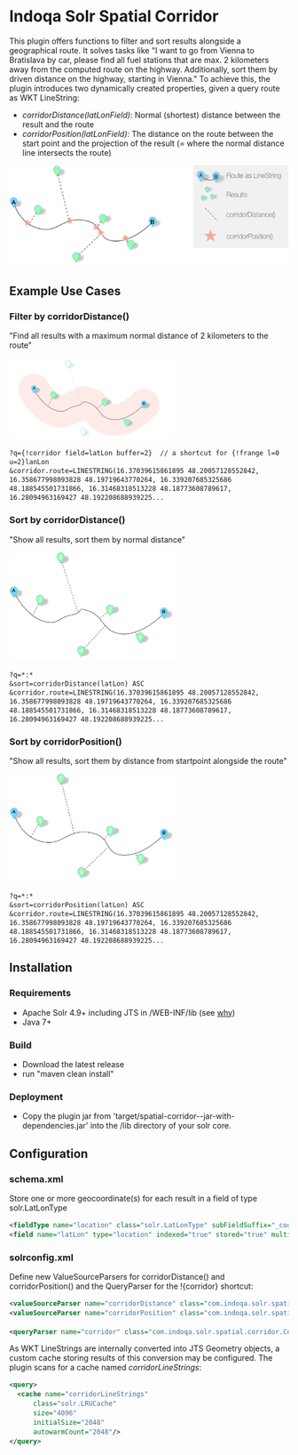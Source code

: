 # Indoqa Solr Spatial Corridor

This plugin offers functions to filter and sort results alongside a geographical route. It solves tasks like "I want to go from Vienna to Bratislava by car, please find all fuel stations that are max. 2 kilometers away from the computed route on the highway. Additionally, sort them by driven distance on the highway, starting in Vienna." To achieve this, the plugin introduces two dynamically created properties, given a query route as WKT LineString:

  * _corridorDistance(latLonField)_: Normal (shortest) distance between the result and the route
  * _corridorPosition(latLonField)_: The distance on the route between the start point and the projection of the result (= where the normal distance line intersects the route)

![Solr spatial corridor legend](/docs/solr_spatial_corridor_legend.png)

## Example Use Cases

### Filter by corridorDistance()

"Find all results with a maximum normal distance of 2 kilometers to the route"

![Solr spatial corridor filter](/docs/solr_spatial_corridor_filter.png)

```
?q={!corridor field=latLon buffer=2}  // a shortcut for {!frange l=0 u=2}lanLon
&corridor.route=LINESTRING(16.37039615861895 48.20057128552842, 16.358677998093828 48.19719643770264, 16.339207685325686 48.188545501731866, 16.31468318513228 48.18773608789617, 16.28094963169427 48.192208688939225... 
```

### Sort by corridorDistance()

"Show all results, sort them by normal distance"

![Solr spatial distance sort](/docs/solr_spatial_corridor_sort_distance.png)

```
?q=*:*
&sort=corridorDistance(latLon) ASC
&corridor.route=LINESTRING(16.37039615861895 48.20057128552842, 16.358677998093828 48.19719643770264, 16.339207685325686 48.188545501731866, 16.31468318513228 48.18773608789617, 16.28094963169427 48.192208688939225... 
```

### Sort by corridorPosition()

"Show all results, sort them by distance from startpoint alongside the route"

![Solr spatial position sort](/docs/solr_spatial_corridor_sort_position.png)

```
?q=*:*
&sort=corridorPosition(latLon) ASC
&corridor.route=LINESTRING(16.37039615861895 48.20057128552842, 16.358677998093828 48.19719643770264, 16.339207685325686 48.188545501731866, 16.31468318513228 48.18773608789617, 16.28094963169427 48.192208688939225... 
```

## Installation

### Requirements

  * Apache Solr 4.9+ including JTS in /WEB-INF/lib (see [why](https://wiki.apache.org/solr/SolrAdaptersForLuceneSpatial4#JTS_.2F_WKT_.2F_Polygon_notes))
  * Java 7+

### Build

  * Download the latest release
  * run "maven clean install"

### Deployment

  * Copy the plugin jar from 'target/spatial-corridor-<VERSION>-jar-with-dependencies.jar' into the /lib directory of your solr core.

## Configuration

### schema.xml

Store one or more geocoordinate(s) for each result in a field of type solr.LatLonType

```xml
<fieldType name="location" class="solr.LatLonType" subFieldSuffix="_coordinate"/>
<field name="latLon" type="location" indexed="true" stored="true" multivalued="true|false"/>
```

### solrconfig.xml

Define new ValueSourceParsers for corridorDistance() and corridorPosition() and the QueryParser for the !{corridor} shortcut:

```xml
<valueSourceParser name="corridorDistance" class="com.indoqa.solr.spatial.corridor.query.route.RouteDistanceValueSourceParser" />
<valueSourceParser name="corridorPosition" class="com.indoqa.solr.spatial.corridor.query.route.RoutePositionValueSourceParser" />
  
<queryParser name="corridor" class="com.indoqa.solr.spatial.corridor.CorridorQueryParserPlugin" />
```

As WKT LineStrings are internally converted into JTS Geometry objects, a custom cache storing results of this conversion may be configured. The plugin scans for a cache named _corridorLineStrings_:

```xml
<query>
  <cache name="corridorLineStrings"
      class="solr.LRUCache"
      size="4096"
      initialSize="2048"
      autowarmCount="2048"/>
</query>
```



